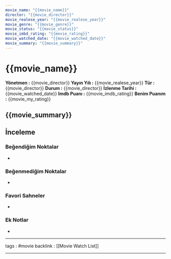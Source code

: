 ```yaml
---
movie_name: "{{movie_name}}"
director: "{{movie_director}}"
movie_realese_year: "{{movie_realese_year}}"
movie_genre: "{{movie_genre}}"
movie_status: "{{movie_status}}"
movie_imbd_rating: "{{movie_rating}}"
movie_watched_date: "{{movie_watched_date}}"
movie_summary: "{{movie_summary}}"
---
```

# {{movie_name}}

**Yönetmen :** {{movie_director}}
**Yayın Yılı :** {{movie_realese_year}}
**Tür :** {{movie_director}}
**Durum :** {{movie_director}}
**İzlenme Tarihi :** {{movie_watched_date}}
**Imdb Puanı :** {{movie_imdb_rating}}
**Benim Puanım :** {{movie_my_rating}}

## {{movie_summary}}


## İnceleme
### Beğendiğim Noktalar
-

### Beğenmediğim Noktalar
-

### Favori Sahneler
-

### Ek Notlar
-


___
tags : #movie
backlink : [[Movie Watch List]]
___
